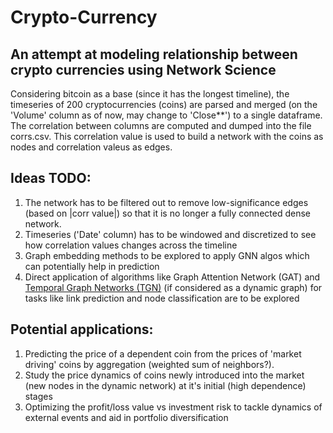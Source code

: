 # Crypto-Currency

## An attempt at modeling relationship between crypto currencies using Network Science

Considering bitcoin as a base (since it has the longest timeline), the timeseries of 200 cryptocurrencies (coins) are parsed and merged (on the 'Volume' column as of now, may change to 'Close**') to a single dataframe. The correlation between columns are computed and dumped into the file corrs.csv. This correlation value is used to build a network with the coins as nodes and correlation valeus as edges.

## Ideas TODO:
1. The network has to be filtered out to remove low-significance edges (based on |corr value|) so that it is no longer a fully connected dense network.
2. Timeseries ('Date' column) has to be windowed and discretized to see how correlation values changes across the timeline
3. Graph embedding methods to be explored to apply GNN algos which can potentially help in prediction
4. Direct application of algorithms like Graph Attention Network (GAT) and [Temporal Graph Networks (TGN)][1] (if considered as a dynamic graph) for tasks like link prediction and node classification are to be explored

## Potential applications:
1. Predicting the price of a dependent coin from the prices of 'market driving' coins by aggregation (weighted sum of neighbors?).
2. Study the price dynamics of coins newly introduced into the market (new nodes in the dynamic network) at it's initial (high dependence) stages
3. Optimizing the profit/loss value vs investment risk to tackle dynamics of external events and aid in portfolio diversification

[1]: https://github.com/twitter-research/tgn
